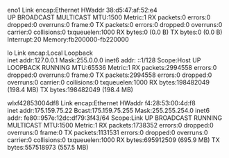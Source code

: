 eno1      Link encap:Ethernet  HWaddr 38:d5:47:af:52:e4  
          UP BROADCAST MULTICAST  MTU:1500  Metric:1
          RX packets:0 errors:0 dropped:0 overruns:0 frame:0
          TX packets:0 errors:0 dropped:0 overruns:0 carrier:0
          collisions:0 txqueuelen:1000 
          RX bytes:0 (0.0 B)  TX bytes:0 (0.0 B)
          Interrupt:20 Memory:fb200000-fb220000 

lo        Link encap:Local Loopback  
          inet addr:127.0.0.1  Mask:255.0.0.0
          inet6 addr: ::1/128 Scope:Host
          UP LOOPBACK RUNNING  MTU:65536  Metric:1
          RX packets:2994558 errors:0 dropped:0 overruns:0 frame:0
          TX packets:2994558 errors:0 dropped:0 overruns:0 carrier:0
          collisions:0 txqueuelen:1000 
          RX bytes:198482049 (198.4 MB)  TX bytes:198482049 (198.4 MB)

wlxf42853004df8 Link encap:Ethernet  HWaddr f4:28:53:00:4d:f8  
          inet addr:175.159.75.22  Bcast:175.159.75.255  Mask:255.255.254.0
          inet6 addr: fe80::957e:12dc:df79:3f43/64 Scope:Link
          UP BROADCAST RUNNING MULTICAST  MTU:1500  Metric:1
          RX packets:1738352 errors:0 dropped:0 overruns:0 frame:0
          TX packets:1131531 errors:0 dropped:0 overruns:0 carrier:0
          collisions:0 txqueuelen:1000 
          RX bytes:695912509 (695.9 MB)  TX bytes:557518973 (557.5 MB)

